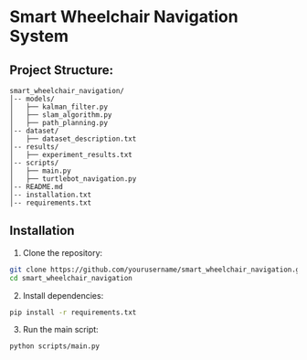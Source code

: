 # Smart Wheelchair Navigation System

## Project Structure:
```
smart_wheelchair_navigation/
│-- models/
│   ├── kalman_filter.py
│   ├── slam_algorithm.py
│   ├── path_planning.py
│-- dataset/
│   ├── dataset_description.txt
│-- results/
│   ├── experiment_results.txt
│-- scripts/
│   ├── main.py
│   ├── turtlebot_navigation.py
│-- README.md
│-- installation.txt
│-- requirements.txt
```

## Installation
1. Clone the repository:
```bash
git clone https://github.com/yourusername/smart_wheelchair_navigation.git
cd smart_wheelchair_navigation
```
2. Install dependencies:
```bash
pip install -r requirements.txt
```
3. Run the main script:
```bash
python scripts/main.py
```
